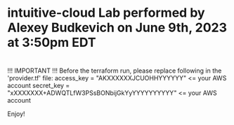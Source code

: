 # intuitive-cloud Lab performed by Alexey Budkevich on June 9th, 2023 at 3:50pm EDT
#
!!! IMPORTANT !!!
Before the terraform run, please replace following in the 'provider.tf' file:
  access_key = "AKXXXXXXJCUOHHYYYYYY" <= your AWS account <Access key ID>
  secret_key = "xXXXXXXX+ADWQTLfW3PSsBONbijGkYyYYYYYYYYYY" <= your AWS account <Secret access key>
  
  Enjoy!
